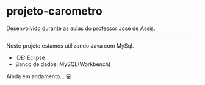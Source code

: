 # projeto-carometro
 Desenvolvido durante as aulas do professor Jose de Assis.
 ***
 Neste projeto estamos utilizando Java com MySql.
 - IDE: Eclipse
 - Banco de dados: MySQL(Workbench)

 Ainda em andamento... 💻 
